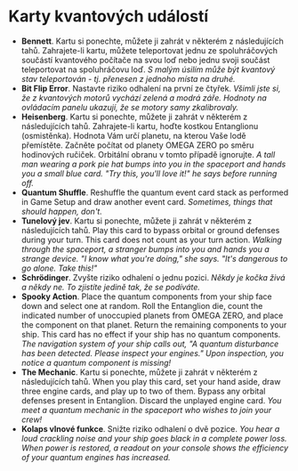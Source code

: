 # Karty kvantových událostí

- **Bennett**. Kartu si ponechte, můžete ji zahrát v některém z následujících tahů. Zahrajete-li kartu, můžete teleportovat jednu ze spoluhráčových součástí kvantového počítače na svou loď nebo jednu svoji součást teleportovat na spoluhráčovu loď. _S malým úsilím může být kvantový stav teleportován - tj. přenesen z jednoho místa na druhé._
- **Bit Flip Error**. Nastavte riziko odhalení na první ze čtyřek. _Všimli jste si, že z kvantových motorů vychází zelená a modrá záře. Hodnoty na ovládacím panelu ukazují, že se motory samy zkalibrovaly._
- **Heisenberg**. Kartu si ponechte, můžete ji zahrát v některém z následujících tahů. Zahrajete-li kartu, hoďte kostkou Entanglionu (osmistěnka). Hodnota Vám určí planetu, na kterou Vaše lodě přemístěte. Začněte počítat od planety OMEGA ZERO po směru hodinových ručiček. Orbitální obranu v tomto případě ignorujte. _A tall man wearing a pork pie hat bumps into you in the spaceport and hands you a small blue card. "Try this, you'll love it!" he says before running off._
- **Quantum Shuffle**. Reshuffle the quantum event card stack as performed in Game Setup and draw another event card. _Sometimes, things that should happen, don't._
- **Tunelový jev**. Kartu si ponechte, můžete ji zahrát v některém z následujících tahů. Play this card to bypass orbital or ground defenses during your turn. This card does not count as your turn action. _Walking through the spaceport, a stranger bumps into you and hands you a strange device. "I know what you're doing," she says. "It's dangerous to go alone. Take this!"_
- **Schrödinger**. Zvyšte riziko odhalení o jednu pozici. _Někdy je kočka živá a někdy ne. To zjistíte jedině tak, že se podíváte._
- **Spooky Action**. Place the quantum components from your ship face down and select one at random. Roll the Entanglion die, count the indicated number of unoccupied planets from OMEGA ZERO, and place the component on that planet. Return the remaining components to your ship. This card has no effect if your ship has no quantum components. _The navigation system of your ship calls out, "A quantum disturbance has been detected. Please inspect your engines." Upon inspection, you notice a quantum component is missing!_
- **The Mechanic**. Kartu si ponechte, můžete ji zahrát v některém z následujících tahů. When you play this card, set your hand aside, draw three engine cards, and play up to two of them. Bypass any orbital defenses present in Entanglion. Discard the unplayed engine card. _You meet a quantum mechanic in the spaceport who wishes to join your crew!_
- **Kolaps vlnové funkce**. Snižte riziko odhalení o dvě pozice. _You hear a loud crackling noise and your ship goes black in a complete power loss. When power is restored, a readout on your console shows the efficiency of your quantum engines has increased._
